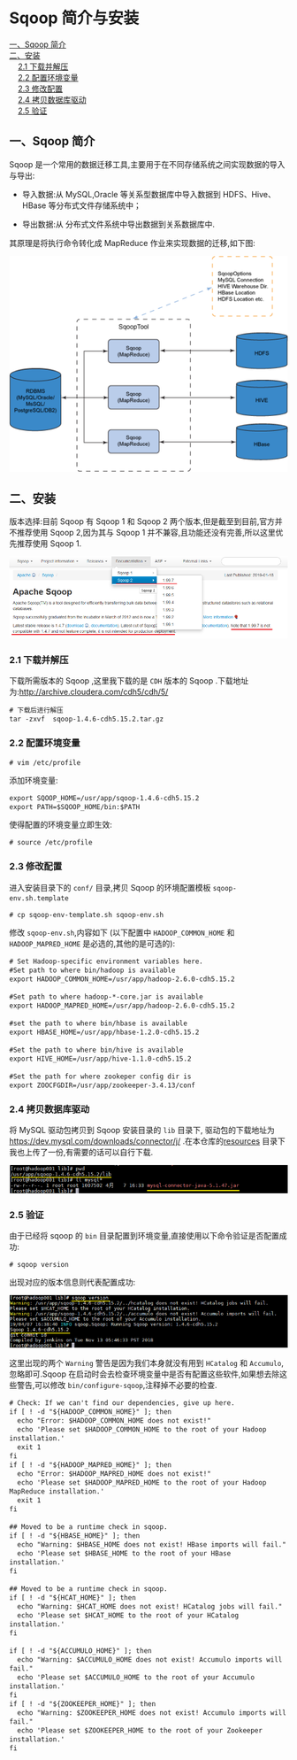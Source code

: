 # Sqoop 简介与安装

<nav>
<a href="#一Sqoop-简介">一、Sqoop 简介</a><br/>
<a href="#二安装">二、安装</a><br/>
&nbsp;&nbsp;&nbsp;&nbsp;<a href="#21-下载并解压">2.1 下载并解压</a><br/>
&nbsp;&nbsp;&nbsp;&nbsp;<a href="#22-配置环境变量">2.2 配置环境变量</a><br/>
&nbsp;&nbsp;&nbsp;&nbsp;<a href="#23-修改配置">2.3 修改配置</a><br/>
&nbsp;&nbsp;&nbsp;&nbsp;<a href="#24-拷贝数据库驱动">2.4 拷贝数据库驱动</a><br/>
&nbsp;&nbsp;&nbsp;&nbsp;<a href="#25-验证">2.5 验证</a><br/>
</nav>


## 一、Sqoop 简介

Sqoop 是一个常用的数据迁移工具,主要用于在不同存储系统之间实现数据的导入与导出:

+ 导入数据:从 MySQL,Oracle 等关系型数据库中导入数据到 HDFS、Hive、HBase 等分布式文件存储系统中；

+ 导出数据:从 分布式文件系统中导出数据到关系数据库中.

其原理是将执行命令转化成 MapReduce 作业来实现数据的迁移,如下图:

<div align="center"> <img  src="../pictures/sqoop-tool.png"/> </div>

## 二、安装

版本选择:目前 Sqoop 有 Sqoop 1 和 Sqoop 2 两个版本,但是截至到目前,官方并不推荐使用 Sqoop 2,因为其与 Sqoop 1 并不兼容,且功能还没有完善,所以这里优先推荐使用 Sqoop 1.

<div align="center"> <img  src="../pictures/sqoop-version-selected.png"/> </div>



### 2.1 下载并解压

下载所需版本的 Sqoop ,这里我下载的是 `CDH` 版本的 Sqoop .下载地址为:http://archive.cloudera.com/cdh5/cdh/5/

```shell
# 下载后进行解压
tar -zxvf  sqoop-1.4.6-cdh5.15.2.tar.gz
```

### 2.2 配置环境变量

```shell
# vim /etc/profile
```

添加环境变量:

```shell
export SQOOP_HOME=/usr/app/sqoop-1.4.6-cdh5.15.2
export PATH=$SQOOP_HOME/bin:$PATH
```

使得配置的环境变量立即生效:

```shell
# source /etc/profile
```

### 2.3 修改配置

进入安装目录下的 `conf/` 目录,拷贝 Sqoop 的环境配置模板 `sqoop-env.sh.template`

```shell
# cp sqoop-env-template.sh sqoop-env.sh
```

修改 `sqoop-env.sh`,内容如下 (以下配置中 `HADOOP_COMMON_HOME` 和 `HADOOP_MAPRED_HOME` 是必选的,其他的是可选的):

```shell
# Set Hadoop-specific environment variables here.
#Set path to where bin/hadoop is available
export HADOOP_COMMON_HOME=/usr/app/hadoop-2.6.0-cdh5.15.2

#Set path to where hadoop-*-core.jar is available
export HADOOP_MAPRED_HOME=/usr/app/hadoop-2.6.0-cdh5.15.2

#set the path to where bin/hbase is available
export HBASE_HOME=/usr/app/hbase-1.2.0-cdh5.15.2

#Set the path to where bin/hive is available
export HIVE_HOME=/usr/app/hive-1.1.0-cdh5.15.2

#Set the path for where zookeper config dir is
export ZOOCFGDIR=/usr/app/zookeeper-3.4.13/conf

```

### 2.4 拷贝数据库驱动

将 MySQL 驱动包拷贝到 Sqoop 安装目录的 `lib` 目录下, 驱动包的下载地址为 https://dev.mysql.com/downloads/connector/j/  .在本仓库的[resources](../resources) 目录下我也上传了一份,有需要的话可以自行下载.

<div align="center"> <img  src="../pictures/sqoop-mysql-jar.png"/> </div>



### 2.5 验证

由于已经将 sqoop 的 `bin` 目录配置到环境变量,直接使用以下命令验证是否配置成功:

```shell
# sqoop version
```

出现对应的版本信息则代表配置成功:

<div align="center"> <img  src="../pictures/sqoop-version.png"/> </div>

这里出现的两个 `Warning` 警告是因为我们本身就没有用到 `HCatalog` 和 `Accumulo`,忽略即可.Sqoop 在启动时会去检查环境变量中是否有配置这些软件,如果想去除这些警告,可以修改 `bin/configure-sqoop`,注释掉不必要的检查.

```shell
# Check: If we can't find our dependencies, give up here.
if [ ! -d "${HADOOP_COMMON_HOME}" ]; then
  echo "Error: $HADOOP_COMMON_HOME does not exist!"
  echo 'Please set $HADOOP_COMMON_HOME to the root of your Hadoop installation.'
  exit 1
fi
if [ ! -d "${HADOOP_MAPRED_HOME}" ]; then
  echo "Error: $HADOOP_MAPRED_HOME does not exist!"
  echo 'Please set $HADOOP_MAPRED_HOME to the root of your Hadoop MapReduce installation.'
  exit 1
fi

## Moved to be a runtime check in sqoop.
if [ ! -d "${HBASE_HOME}" ]; then
  echo "Warning: $HBASE_HOME does not exist! HBase imports will fail."
  echo 'Please set $HBASE_HOME to the root of your HBase installation.'
fi

## Moved to be a runtime check in sqoop.
if [ ! -d "${HCAT_HOME}" ]; then
  echo "Warning: $HCAT_HOME does not exist! HCatalog jobs will fail."
  echo 'Please set $HCAT_HOME to the root of your HCatalog installation.'
fi

if [ ! -d "${ACCUMULO_HOME}" ]; then
  echo "Warning: $ACCUMULO_HOME does not exist! Accumulo imports will fail."
  echo 'Please set $ACCUMULO_HOME to the root of your Accumulo installation.'
fi
if [ ! -d "${ZOOKEEPER_HOME}" ]; then
  echo "Warning: $ZOOKEEPER_HOME does not exist! Accumulo imports will fail."
  echo 'Please set $ZOOKEEPER_HOME to the root of your Zookeeper installation.'
fi
```


